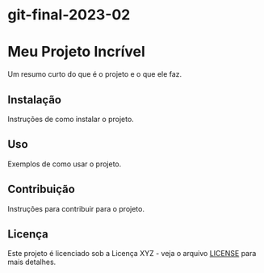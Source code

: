 # git-final-2023-02

<!-- Exemplo de documentação -->

# Meu Projeto Incrível

Um resumo curto do que é o projeto e o que ele faz.

## Instalação

Instruções de como instalar o projeto.

## Uso

Exemplos de como usar o projeto.

## Contribuição

Instruções para contribuir para o projeto.

## Licença

Este projeto é licenciado sob a Licença XYZ - veja o arquivo [LICENSE](LICENSE) para mais detalhes.


<!-- Fim do exemplo de documentação -->